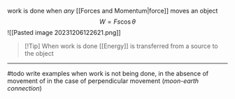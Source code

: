 work is done when *any* [[Forces and Momentum|force]] moves an object
$$W = Fs\cos \theta$$![[Pasted image 20231206122621.png]]

> [!Tip] When work is done [[Energy]] is transferred from a source to the object
 
---

#todo write examples when work is not being done, in the absence of movement of in the case of perpendicular movement (*moon-earth connection*) 

